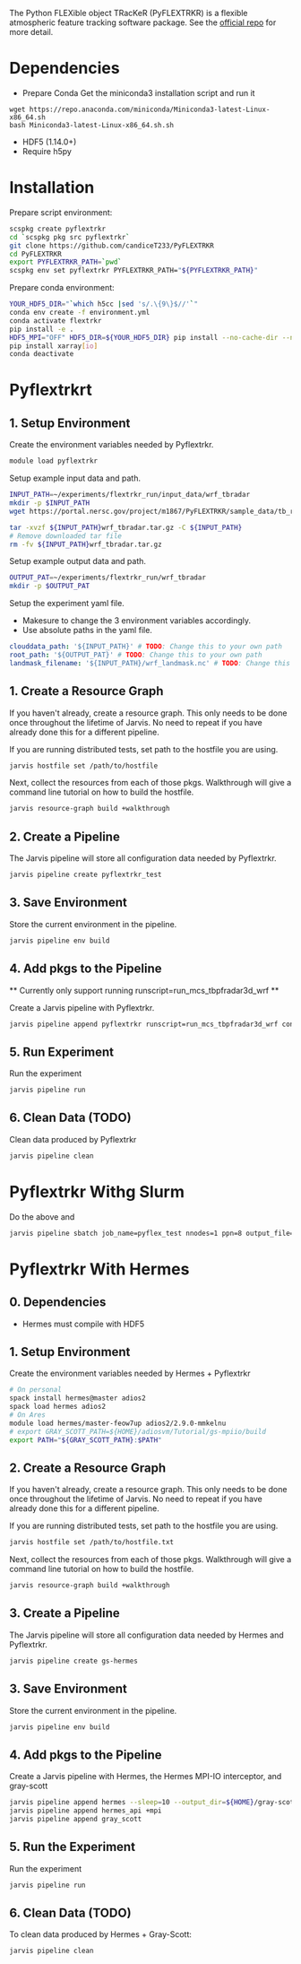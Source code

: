 The Python FLEXible object TRacKeR (PyFLEXTRKR) is a flexible atmospheric feature tracking software package.
See the [official repo](https://github.com/FlexTRKR/PyFLEXTRKR) for more detail.

# Dependencies
- Prepare Conda
Get the miniconda3 installation script and run it
```
wget https://repo.anaconda.com/miniconda/Miniconda3-latest-Linux-x86_64.sh
bash Miniconda3-latest-Linux-x86_64.sh.sh
```
- HDF5 (1.14.0+)
- Require h5py



# Installation

Prepare script environment:
```bash
scspkg create pyflextrkr
cd `scspkg pkg src pyflextrkr`
git clone https://github.com/candiceT233/PyFLEXTRKR
cd PyFLEXTRKR
export PYFLEXTRKR_PATH=`pwd`
scspkg env set pyflextrkr PYFLEXTRKR_PATH="${PYFLEXTRKR_PATH}"
```




Prepare conda environment:
```bash
YOUR_HDF5_DIR="`which h5cc |sed 's/.\{9\}$//'`"
conda env create -f environment.yml
conda activate flextrkr
pip install -e .
HDF5_MPI="OFF" HDF5_DIR=${YOUR_HDF5_DIR} pip install --no-cache-dir --no-binary=h5py h5py
pip install xarray[io]
conda deactivate
```

<!-- ```bash
# gray-scott example
scspkg create gray-scott
cd `scspkg pkg src gray-scott`
git clone https://github.com/pnorbert/adiosvm
cd adiosvm/Tutorial/gs-mpiio
mkdir build
pushd build
cmake ../ -DCMAKE_BUILD_TYPE=Release
make -j8
export GRAY_SCOTT_PATH=`pwd`
scspkg env set gray_scott GRAY_SCOTT_PATH="${GRAY_SCOTT_PATH}"
scspkg env prepend gray_scott PATH "${GRAY_SCOTT_PATH}"
module load gray_scott
spack load mpi adios2
``` -->

# Pyflextrkrt

## 1. Setup Environment

Create the environment variables needed by Pyflextrkr.
```bash
module load pyflextrkr
```
<!-- conda activate flextrkr -->



Setup example input data and path.
```bash
INPUT_PATH=~/experiments/flextrkr_run/input_data/wrf_tbradar
mkdir -p $INPUT_PATH
wget https://portal.nersc.gov/project/m1867/PyFLEXTRKR/sample_data/tb_radar/wrf_tbradar.tar.gz -O ${INPUT_PATH}/wrf_tbradar.tar.gz

tar -xvzf ${INPUT_PATH}wrf_tbradar.tar.gz -C ${INPUT_PATH}
# Remove downloaded tar file
rm -fv ${INPUT_PATH}wrf_tbradar.tar.gz
```


Setup example output data and path.
```bash
OUTPUT_PAT=~/experiments/flextrkr_run/wrf_tbradar
mkdir -p $OUTPUT_PAT
```


Setup the experiment yaml file. 
- Makesure to change the 3 environment variables accordingly. 
- Use absolute paths in the yaml file.
```yaml
clouddata_path: '${INPUT_PATH}' # TODO: Change this to your own path
root_path: '${OUTPUT_PAT}' # TODO: Change this to your own path
landmask_filename: '${INPUT_PATH}/wrf_landmask.nc' # TODO: Change this to your own path
```



## 1. Create a Resource Graph

If you haven't already, create a resource graph. This only needs to be done
once throughout the lifetime of Jarvis. No need to repeat if you have already
done this for a different pipeline.

If you are running distributed tests, set path to the hostfile you are  using.
```bash
jarvis hostfile set /path/to/hostfile
```

Next, collect the resources from each of those pkgs. Walkthrough will give
a command line tutorial on how to build the hostfile.
```bash
jarvis resource-graph build +walkthrough
```

## 2. Create a Pipeline

The Jarvis pipeline will store all configuration data needed by Pyflextrkr.

```bash
jarvis pipeline create pyflextrkr_test
```

## 3. Save Environment

Store the current environment in the pipeline.
```bash
jarvis pipeline env build
```

## 4. Add pkgs to the Pipeline
** Currently only support running runscript=run_mcs_tbpfradar3d_wrf **



Create a Jarvis pipeline with Pyflextrkr.
```bash
jarvis pipeline append pyflextrkr runscript=run_mcs_tbpfradar3d_wrf config=/path_to_experiment_config/config.yml
```

<!-- ```bash
jarvis pipeline append pyflextrkr conda_env=flextrkr runscript=run_mcs_tbpfradar3d_wrf config=${HOME}/experiments/flextrkr_runs/config_wrf_mcs_tbradar_demo.yml

jarvis pkg configure pyflextrkr conda_env=flextrkr runscript=run_mcs_tbpfradar3d_wrf config=${HOME}/experiments/flextrkr_runs/config_wrf_mcs_tbradar_demo.yml

``` -->

## 5. Run Experiment

Run the experiment
```bash
jarvis pipeline run
```

## 6. Clean Data (TODO)

Clean data produced by Pyflextrkr
```bash
jarvis pipeline clean
```

# Pyflextrkr Withg Slurm

Do the above and
```bash
jarvis pipeline sbatch job_name=pyflex_test nnodes=1 ppn=8 output_file=./pyflex_test.out error_file=./pyflex_test.err
```

# Pyflextrkr With Hermes

## 0. Dependencies
- Hermes must compile with HDF5


## 1. Setup Environment

Create the environment variables needed by Hermes + Pyflextrkr
```bash
# On personal
spack install hermes@master adios2
spack load hermes adios2
# On Ares
module load hermes/master-feow7up adios2/2.9.0-mmkelnu
# export GRAY_SCOTT_PATH=${HOME}/adiosvm/Tutorial/gs-mpiio/build
export PATH="${GRAY_SCOTT_PATH}:$PATH"
```

## 2. Create a Resource Graph

If you haven't already, create a resource graph. This only needs to be done
once throughout the lifetime of Jarvis. No need to repeat if you have already
done this for a different pipeline.

If you are running distributed tests, set path to the hostfile you are  using.
```bash
jarvis hostfile set /path/to/hostfile.txt
```

Next, collect the resources from each of those pkgs. Walkthrough will give
a command line tutorial on how to build the hostfile.
```bash
jarvis resource-graph build +walkthrough
```

## 3. Create a Pipeline

The Jarvis pipeline will store all configuration data needed by Hermes
and Pyflextrkr.

```bash
jarvis pipeline create gs-hermes
```

## 3. Save Environment

Store the current environment in the pipeline.
```bash
jarvis pipeline env build
```

## 4. Add pkgs to the Pipeline

Create a Jarvis pipeline with Hermes, the Hermes MPI-IO interceptor,
and gray-scott
```bash
jarvis pipeline append hermes --sleep=10 --output_dir=${HOME}/gray-scott
jarvis pipeline append hermes_api +mpi
jarvis pipeline append gray_scott
```

## 5. Run the Experiment

Run the experiment
```bash
jarvis pipeline run
```

## 6. Clean Data (TODO)

To clean data produced by Hermes + Gray-Scott:
```bash
jarvis pipeline clean
```
